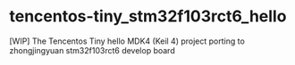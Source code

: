# tencentos-tiny_stm32f103rct6_hello
[WIP] The Tencentos Tiny hello MDK4 (Keil 4) project porting to zhongjingyuan stm32f103rct6 develop board
